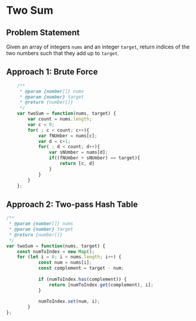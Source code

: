 
# Two Sum

## Problem Statement
Given an array of integers `nums` and an integer `target`, return indices of the two numbers such that they add up to `target`.


## Approach 1: Brute Force
```javascript
	/**
	 * @param {number[]} nums
	 * @param {number} target
	 * @return {number[]}
	 */
	var twoSum = function(nums, target) {
		var count = nums.length;
		var c = 0;
		for( ; c < count; c++){
			var fNUmber = nums[c];
			var d = c+1;
			for( ; d < count; d++){
				var sNUmber = nums[d]; 
				if((fNUmber + sNUmber) == target){
					return [c, d]
				}
			}
		}
	};
```
## Approach 2: Two-pass Hash Table
```javascript
/**
 * @param {number[]} nums
 * @param {number} target
 * @return {number[]}
 */
var twoSum = function(nums, target) {
    const numToIndex = new Map();
    for (let i = 0; i < nums.length; i++) {
            const num = nums[i];
            const complement = target - num;
            
            if (numToIndex.has(complement)) {
                return [numToIndex.get(complement), i];
            }
            
            numToIndex.set(num, i);
        } 
};
```